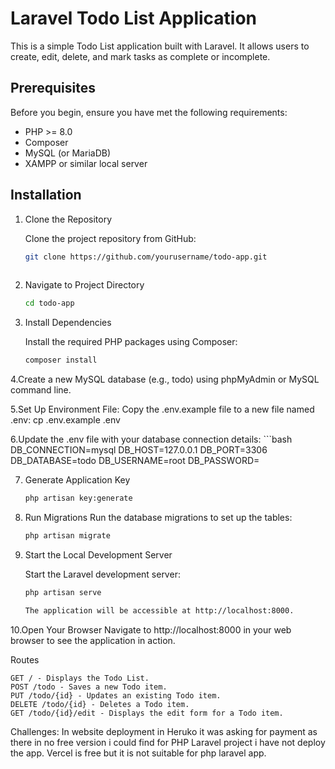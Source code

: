 # Laravel Todo List Application

This is a simple Todo List application built with Laravel. It allows users to create, edit, delete, and mark tasks as complete or incomplete.

## Prerequisites

Before you begin, ensure you have met the following requirements:

- PHP >= 8.0
- Composer
- MySQL (or MariaDB)
- XAMPP or similar local server

## Installation

1. Clone the Repository

   Clone the project repository from GitHub:

   ```bash
   git clone https://github.com/yourusername/todo-app.git
  
2. Navigate to Project Directory
    ```bash
   cd todo-app
   
4. Install Dependencies

   Install the required PHP packages using Composer:
    ```bash
   composer install

4.Create a new MySQL database (e.g., todo) using phpMyAdmin or MySQL command line.

5.Set Up Environment File:
  Copy the .env.example file to a new file named .env:
  cp .env.example .env

6.Update the .env file with your database connection details:
    ```bash
    DB_CONNECTION=mysql
    DB_HOST=127.0.0.1
    DB_PORT=3306
    DB_DATABASE=todo
    DB_USERNAME=root
    DB_PASSWORD=

7. Generate Application Key
     ```bash
     php artisan key:generate

8. Run Migrations
  Run the database migrations to set up the tables:
    ```bash
    php artisan migrate

9. Start the Local Development Server

   Start the Laravel development server:
   ```bash
   php artisan serve

   The application will be accessible at http://localhost:8000.

10.Open Your Browser
  Navigate to http://localhost:8000 in your web browser to see the application in action.

  Routes

    GET / - Displays the Todo List.
    POST /todo - Saves a new Todo item.
    PUT /todo/{id} - Updates an existing Todo item.
    DELETE /todo/{id} - Deletes a Todo item.
    GET /todo/{id}/edit - Displays the edit form for a Todo item.

Challenges:
In website deployment in Heruko it was asking for payment as there in no free version i could find for PHP Laravel project i have not deploy the app.
Vercel is free but it is not suitable for php laravel app.
    
